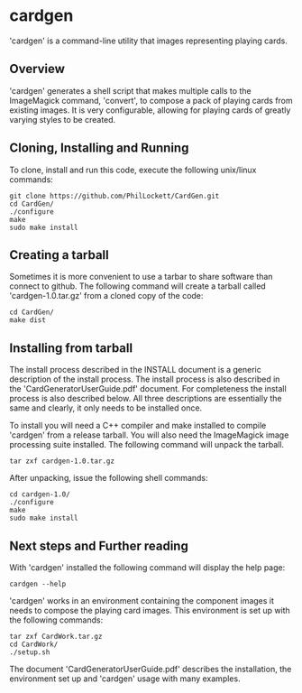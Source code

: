 # cardgen

'cardgen' is a command-line utility that images representing playing cards.

## Overview

'cardgen' generates a shell script that makes multiple calls to the 
ImageMagick command, 'convert', to compose a pack of playing cards from 
existing images. It is very configurable, allowing for playing cards of 
greatly varying styles to be created.

## Cloning, Installing and Running

To clone, install and run this code, execute the following unix/linux commands:

    git clone https://github.com/PhilLockett/CardGen.git
    cd CardGen/
    ./configure
    make
    sudo make install

## Creating a tarball

Sometimes it is more convenient to use a tarbar to share software than connect 
to github. The following command will create a tarball called 
'cardgen-1.0.tar.gz' from a cloned copy of the code:

    cd CardGen/
    make dist

## Installing from tarball

The install process described in the INSTALL document is a generic 
description of the install process. The install process is also described 
in the 'CardGeneratorUserGuide.pdf' document. For completeness the install 
process is also described below. All three descriptions are essentially the 
same and clearly, it only needs to be installed once.

To install you will need a C++ compiler and make installed to compile 
'cardgen' from a release tarball. You will also need the ImageMagick image 
processing suite installed. The following command will unpack the tarball.

    tar zxf cardgen-1.0.tar.gz

After unpacking, issue the following shell commands:

    cd cardgen-1.0/
    ./configure
    make
    sudo make install

## Next steps and Further reading

With 'cardgen' installed the following command will display the help page:

    cardgen --help

'cardgen' works in an environment containing the component images it needs to 
compose the playing card images. This environment is set up with the following 
commands:

    tar zxf CardWork.tar.gz
    cd CardWork/
    ./setup.sh

The document 'CardGeneratorUserGuide.pdf' describes the installation, the 
environment set up and 'cardgen' usage with many examples.
